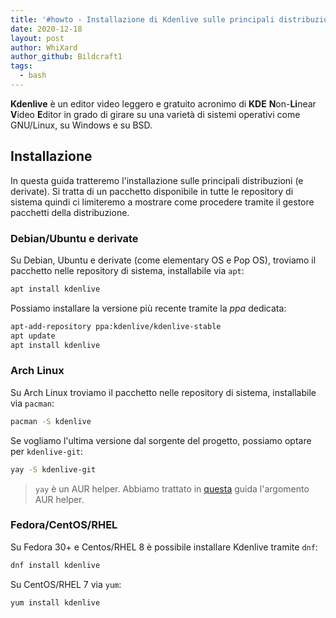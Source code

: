 ```yaml
---
title: '#howto - Installazione di Kdenlive sulle principali distribuzioni Linux'
date: 2020-12-18
layout: post
author: WhiXard
author_github: Bildcraft1
tags:
  - bash
---
```

**Kdenlive** è un editor video leggero e gratuito acronimo di **KDE** **N**on-**Li**near **V**ideo **E**ditor in grado di girare su una varietà di sistemi operativi come GNU/Linux, su Windows e su BSD.

## Installazione
In questa guida tratteremo l'installazione sulle principali distribuzioni (e derivate). Si tratta di un pacchetto disponibile in tutte le repository di sistema quindi ci limiteremo a mostrare come procedere tramite il gestore pacchetti della distribuzione.

### Debian/Ubuntu e derivate
Su Debian, Ubuntu e derivate (come elementary OS e Pop OS), troviamo il pacchetto nelle repository di sistema, installabile via `apt`:

```bash
apt install kdenlive
```

Possiamo installare la versione più recente tramite la *ppa* dedicata:

```bash
apt-add-repository ppa:kdenlive/kdenlive-stable
apt update
apt install kdenlive
```

### Arch Linux
Su Arch Linux troviamo il pacchetto nelle repository di sistema, installabile via `pacman`:

```bash
pacman -S kdenlive
```

Se vogliamo l'ultima versione dal sorgente del progetto, possiamo optare per `kdenlive-git`:

```bash
yay -S kdenlive-git
```

> `yay` è un AUR helper. Abbiamo trattato in [questa](https://linuxhub.it/articles/howto-introduzione-alla-aur-e-aur-helper) guida l'argomento AUR helper.

### Fedora/CentOS/RHEL
Su Fedora 30+ e Centos/RHEL 8 è possibile installare Kdenlive tramite `dnf`:

```bash
dnf install kdenlive
```

Su CentOS/RHEL 7 via `yum`:
```bash
yum install kdenlive
```

